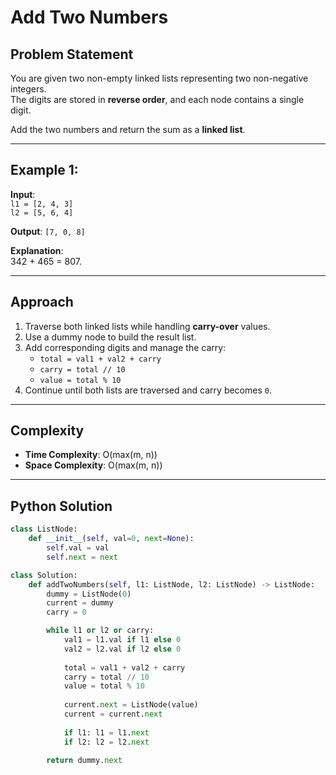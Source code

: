 # Add Two Numbers

## Problem Statement
You are given two non-empty linked lists representing two non-negative integers.  
The digits are stored in **reverse order**, and each node contains a single digit.  

Add the two numbers and return the sum as a **linked list**.

---

## Example 1:
**Input**:  
`l1 = [2, 4, 3]`  
`l2 = [5, 6, 4]`  

**Output**: `[7, 0, 8]`  

**Explanation**:  
342 + 465 = 807.

---

## Approach
1. Traverse both linked lists while handling **carry-over** values.  
2. Use a dummy node to build the result list.  
3. Add corresponding digits and manage the carry:
   - `total = val1 + val2 + carry`
   - `carry = total // 10`
   - `value = total % 10`
4. Continue until both lists are traversed and carry becomes `0`.

---

## Complexity
- **Time Complexity**: O(max(m, n))  
- **Space Complexity**: O(max(m, n))

---

## Python Solution
```python
class ListNode:
    def __init__(self, val=0, next=None):
        self.val = val
        self.next = next

class Solution:
    def addTwoNumbers(self, l1: ListNode, l2: ListNode) -> ListNode:
        dummy = ListNode(0)
        current = dummy
        carry = 0

        while l1 or l2 or carry:
            val1 = l1.val if l1 else 0
            val2 = l2.val if l2 else 0
            
            total = val1 + val2 + carry
            carry = total // 10
            value = total % 10
            
            current.next = ListNode(value)
            current = current.next
            
            if l1: l1 = l1.next
            if l2: l2 = l2.next
        
        return dummy.next